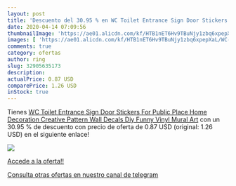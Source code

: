 ```yaml
---
layout: post
title: 'Descuento del 30.95 % en WC Toilet Entrance Sign Door Stickers Fo'
date: 2020-04-14 07:09:56
thumbnailImage: 'https://ae01.alicdn.com/kf/HTB1nET6Hv9TBuNjy1zbq6xpepXaL/WC-Toilet-Entrance-Sign-Door-Stickers-For-Public-Place-Home-Decoration-Creative-Pattern-Wall-Decals-Diy.jpg_350x350._SL200_.jpg'
images: [ 'https://ae01.alicdn.com/kf/HTB1nET6Hv9TBuNjy1zbq6xpepXaL/WC-Toilet-Entrance-Sign-Door-Stickers-For-Public-Place-Home-Decoration-Creative-Pattern-Wall-Decals-Diy.jpg_350x350._SL200_.jpg' ]
comments: true
category: ofertas
author: ring
slug: 32905635173
description:
actualPrice: 0.87 USD
comparePrice: 1.26 USD
inStock: true
---
```


Tienes [WC Toilet Entrance Sign Door Stickers For Public Place Home Decoration Creative Pattern Wall Decals Diy Funny Vinyl Mural Art](https://www.amazon.com/dp/32905635173/?tag=redken08-20) con un 30.95 % de descuento con precio de oferta de 0.87 USD (original: 1.26 USD) en el siguiente enlace!

[![](https://ae01.alicdn.com/kf/HTB1nET6Hv9TBuNjy1zbq6xpepXaL/WC-Toilet-Entrance-Sign-Door-Stickers-For-Public-Place-Home-Decoration-Creative-Pattern-Wall-Decals-Diy.jpg_350x350._SL200_.jpg)](https://www.amazon.com/dp/32905635173/?tag=redken08-20)

[Accede a la oferta!!](https://www.amazon.com/dp/32905635173/?tag=redken08-20)

[Consulta otras ofertas en nuestro canal de telegram](https://t.me/s/ofertas25)
